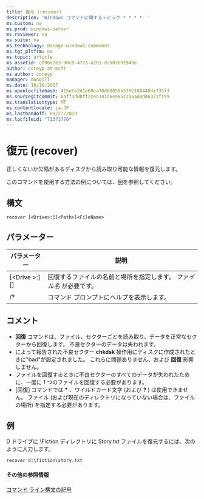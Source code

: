 ```yaml
---
title: 復元 (recover)
description: 'Windows コマンドに関するトピック * * * *- '
ms.custom: na
ms.prod: windows-server
ms.reviewer: na
ms.suite: na
ms.technology: manage-windows-commands
ms.tgt_pltfrm: na
ms.topic: article
ms.assetid: cf9be2e3-90c8-4773-a201-dc503b91948e
author: coreyp-at-msft
ms.author: coreyp
manager: dongill
ms.date: 10/16/2017
ms.openlocfilehash: 415efe2d1e60ca70d68059b5702108440da735f3
ms.sourcegitcommit: 6aff3d88ff22ea141a6ea6572a5ad8dd6321f199
ms.translationtype: MT
ms.contentlocale: ja-JP
ms.lasthandoff: 09/27/2019
ms.locfileid: "71371770"
---
```

# <a name="recover"></a>復元 (recover)



正しくないか欠陥があるディスクから読み取り可能な情報を復元します。

このコマンドを使用する方法の例については、[例](#BKMK_examples)を参照してください。

## <a name="syntax"></a>構文

```
recover [<Drive>:][<Path>]<FileName>
```

## <a name="parameters"></a>パラメーター

|           パラメーター           |                                          説明                                          |
|-------------------------------|-----------------------------------------------------------------------------------------------|
| [\<Drive >:][<Path>] <FileName> | 回復するファイルの名前と場所を指定します。 *ファイル名* が必要です。 |
|              /?               |                             コマンド プロンプトにヘルプを表示します。                              |

## <a name="remarks"></a>コメント

-   **回復** コマンドは、ファイル、セクターごとを読み取り、データを正常なセクターから回復します。 不良セクターのデータは失われます。
-   によって報告された不良セクター **chkdsk** 操作用にディスクに作成されたときに"bad"が設定されました。 これらに問題ありません、および **回復** 影響しません。
-   ファイルを回復するときに不良セクターのすべてのデータが失われたために、一度に 1 つのファイルを回復する必要があります。
-   [回復] コマンドでは **&#42;** 、ワイルドカード文字 (および **?** ) は使用できません。 ファイル (および現在のディレクトリになっていない場合は、ファイルの場所) を指定する必要があります。

## <a name="BKMK_examples"></a>例

D ドライブに \Fiction ディレクトリに Story.txt ファイルを復元するには、次のように入力します。
```
recover d:\fiction\story.txt 
```

#### <a name="additional-references"></a>その他の参照情報

[コマンド ライン構文の記号](command-line-syntax-key.md)